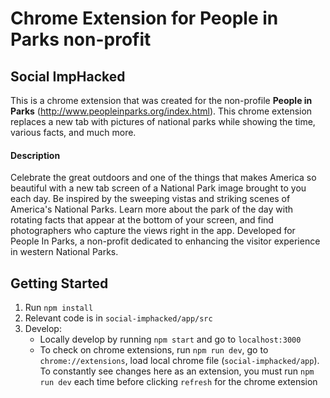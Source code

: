# Chrome Extension for People in Parks non-profit
## Social ImpHacked

This is a chrome extension that was created for the non-profile **People in Parks**
(http://www.peopleinparks.org/index.html). This chrome extension replaces a new
tab with pictures of national parks while showing the time, various facts, and
much more.

#### Description
Celebrate the great outdoors and one of the things that makes America so beautiful
with a new tab screen of a National Park image brought to you each day. Be inspired
by the sweeping vistas and striking scenes of America's National Parks. Learn more
about the park of the day with rotating facts that appear at the bottom of your
screen, and find photographers who capture the views right in the app. Developed
for People In Parks, a non-profit dedicated to enhancing the visitor experience
in western National Parks.

## Getting Started
1. Run `npm install`
2. Relevant code is in `social-imphacked/app/src`
3. Develop:
    * Locally develop by running `npm start` and go to `localhost:3000`
    * To check on chrome extensions, run `npm run dev`, go to `chrome://extensions`, load local chrome file (`social-imphacked/app`).  To constantly see changes here as an extension, you must run `npm run dev` each time before clicking `refresh` for the chrome extension
